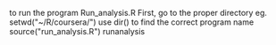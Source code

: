 to run the program Run_analysis.R
First, go to the proper directory
eg. setwd("~/R/coursera/")
use dir() to find the correct program name
source("run_analysis.R") 
runanalysis
